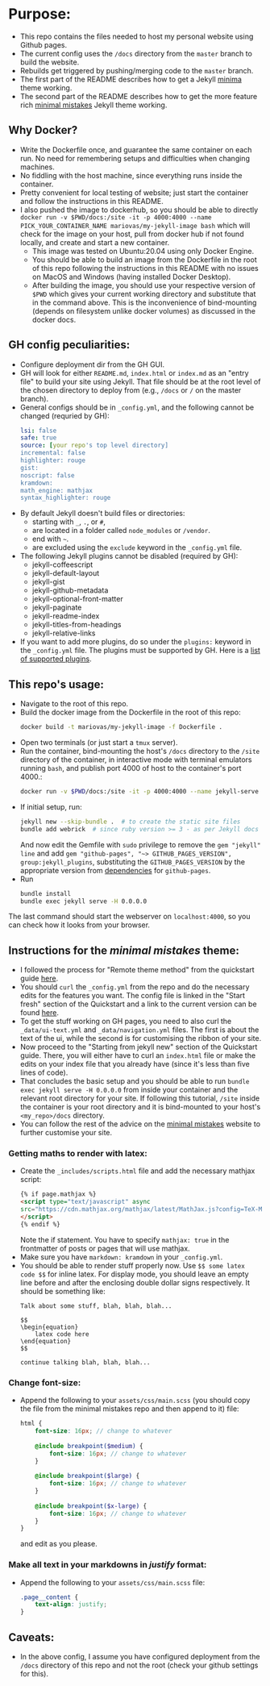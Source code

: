 # Purpose:
* This repo contains the files needed to host my personal website using Github pages.
* The current config uses the `/docs` directory from the `master` branch to build the website.
* Rebuilds get triggered by pushing/merging code to the `master` branch.
* The first part of the README describes how to get a Jekyll [minima](https://github.com/jekyll/minima) theme working.
* The second part of the README describes how to get the more feature rich [minimal mistakes](https://mmistakes.github.io/minimal-mistakes/) Jekyll theme working.

## Why Docker?
* Write the Dockerfile once, and guarantee the same container on each run. No need for remembering setups and difficulties when changing machines.
* No fiddling with the host machine, since everything runs inside the container.
* Pretty convenient for local testing of website; just start the container and follow the instructions in this README.
* I also pushed the image to dockerhub, so you should be able to directly `docker run -v $PWD/docs:/site -it -p 4000:4000 --name PICK_YOUR_CONTAINER_NAME mariovas/my-jekyll-image bash` which will check for the image on your host, pull from docker hub if not found locally, and create and start a new container.
    * This image was tested on Ubuntu:20.04 using only Docker Engine.
    * You should be able to build an image from the Dockerfile in the root of this repo following the instructions in this README with no issues on MacOS and Windows (having installed Docker Desktop). 
    * After building the image, you should use your respective version of `$PWD` which gives your current working directory and substitute that in the command above. This is the inconvenience of bind-mounting (depends on filesystem unlike docker volumes) as discussed in the docker docs.

## GH config peculiarities:
* Configure deployment dir from the GH GUI.
* GH will look for either `README.md`, `index.html` or `index.md` as an "entry file" to build your site using Jekyll. That file should be at the root level of the chosen directory to deploy from (e.g., `/docs` or `/` on the master branch).
* General configs should be in `_config.yml`, and the following cannot be changed (requried by GH):
    ```YAML
    lsi: false
    safe: true
    source: [your repo's top level directory]
    incremental: false
    highlighter: rouge
    gist:
    noscript: false
    kramdown:
    math_engine: mathjax
    syntax_highlighter: rouge
    ```
* By default Jekyll doesn't build files or directories:
    * starting with `_`, `.`, or `#`,
    * are located in a folder called `node_modules` or `/vendor`.
    * end with `~`.
    * are excluded using the `exclude` keyword in the `_config.yml` file.
* The following Jekyll plugins cannot be disabled (required by GH):
    * jekyll-coffeescript
    * jekyll-default-layout
    * jekyll-gist
    * jekyll-github-metadata
    * jekyll-optional-front-matter
    * jekyll-paginate
    * jekyll-readme-index
    * jekyll-titles-from-headings
    * jekyll-relative-links
* If you want to add more plugins, do so under the `plugins:` keyword in the `_config.yml` file. The plugins must be supported by GH. Here is a [list of supported plugins](https://pages.github.com/versions/).

## This repo's usage:
* Navigate to the root of this repo.
* Build the docker image from the Dockerfile in the root of this repo:
    ```Bash
    docker build -t mariovas/my-jekyll-image -f Dockerfile .
    ```
* Open two terminals (or just start a `tmux` server).
* Run the container, bind-mounting the host's `/docs` directory to the `/site` directory of the container, in interactive mode with terminal emulators running `bash`, and publish port 4000 of host to the container's port 4000.:
    ```Bash
    docker run -v $PWD/docs:/site -it -p 4000:4000 --name jekyll-serve mariovas/my-jekyll-image bash
    ```
* If initial setup, run:
    ```Bash
    jekyll new --skip-bundle .  # to create the static site files
    bundle add webrick  # since ruby version >= 3 - as per Jekyll docs
    ```
    And now edit the Gemfile with `sudo` privilege to remove the `gem "jekyll" line` and add `gem "github-pages", "~> GITHUB_PAGES_VERSION", group:jekyll_plugins`, substituting the `GITHUB_PAGES_VERSION` by the appropriate version from [dependencies](https://pages.github.com/versions/) for `github-pages`.
* Run
    ```Bash
    bundle install
    bundle exec jekyll serve -H 0.0.0.0
    ```
The last command should start the webserver on `localhost:4000`, so you can check how it looks from your browser.

## Instructions for the *minimal mistakes* theme:
* I followed the process for "Remote theme method" from the quickstart guide [here](https://mmistakes.github.io/minimal-mistakes/docs/quick-start-guide/).
* You should `curl` the `_config.yml` from the repo and do the necessary edits for the features you want. The config file is linked in the "Start fresh" section of the Quickstart and a link to the current version can be found [here](https://raw.githubusercontent.com/mmistakes/minimal-mistakes/master/_config.yml).
* To get the stuff working on GH pages, you need to also curl the `_data/ui-text.yml` and `_data/navigation.yml` files. The first is about the text of the ui, while the second is for customising the ribbon of your site.
* Now proceed to the "Starting from jekyll new" section of the Quickstart guide. There, you will either have to curl an `index.html` file or make the edits on your index file that you already have (since it's less than five lines of code).
* That concludes the basic setup and you should be able to run `bundle exec jekyll serve -H 0.0.0.0` from inside your container and the relevant root directory for your site. If following this tutorial, `/site` inside the container is your root directory and it is bind-mounted to your host's `<my_repo>/docs` directory.
* You can follow the rest of the advice on the [minimal mistakes](https://mmistakes.github.io/minimal-mistakes/) website to further customise your site.

### Getting maths to render with latex:
* Create the `_includes/scripts.html` file and add the necessary mathjax script:
    ```HTML
    {% if page.mathjax %}
    <script type="text/javascript" async
    src="https://cdn.mathjax.org/mathjax/latest/MathJax.js?config=TeX-MML-AM_CHTML">
    </script>
    {% endif %}
    ```
    Note the if statement. You have to specify `mathjax: true` in the frontmatter of posts or pages that will use mathjax.
* Make sure you have `markdown: kramdown` in your `_config.yml`.
* You should be able to render stuff properly now. Use `$$ some latex code $$` for inline latex. For display mode, you should leave an empty line before and after the enclosing double dollar signs respectively. It should be something like:
    ```
    Talk about some stuff, blah, blah, blah...
    
    $$
    \begin{equation}
        latex code here
    \end{equation}
    $$
    
    continue talking blah, blah, blah...
    ```

### Change font-size:
* Append the following to your `assets/css/main.scss` (you should copy the file from the minimal mistakes repo and then append to it) file:
    ```SCSS
    html {
        font-size: 16px; // change to whatever
        
        @include breakpoint($medium) {
            font-size: 16px; // change to whatever
        }
        
        @include breakpoint($large) {
            font-size: 16px; // change to whatever
        }
        
        @include breakpoint($x-large) {
            font-size: 16px; // change to whatever
        }
    }
    ```
    and edit as you please.

### Make all text in your markdowns in *justify* format:
* Append the following to your `assets/css/main.scss` file:
    ```SCSS
    .page__content {
        text-align: justify;
    }
    ```

## Caveats:
* In the above config, I assume you have configured deployment from the `/docs` directory of this repo and not the root (check your github settings for this).